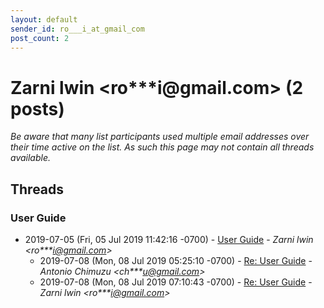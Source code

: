 ```yaml
---
layout: default
sender_id: ro___i_at_gmail_com
post_count: 2
---
```


# Zarni lwin <ro***i<span>@</span>gmail.com> (2 posts)

_Be aware that many list participants used multiple email addresses over their time active on the list. As such this page may not contain all threads available._

## Threads

### User Guide
+ 2019-07-05 (Fri, 05 Jul 2019 11:42:16 -0700) - [User Guide](/archive/2019/07/44d15a0e36d3ae3bc3200536860e5547bdb659d986d4b16c24fc78e4ea112328) - _Zarni lwin \<ro***i@gmail.com\>_
  + 2019-07-08 (Mon, 08 Jul 2019 05:25:10 -0700) - [Re: User Guide](/archive/2019/07/d1d91ee031e8b56e30bbc39257a99aec3ba30904825d3b1d27b61bad473fc256) - _Antonio Chimuzu \<ch***u@gmail.com\>_
  + 2019-07-08 (Mon, 08 Jul 2019 07:10:43 -0700) - [Re: User Guide](/archive/2019/07/31c59b52c90ff27463caf846e6791645533f662ae0c1fff38c062faf36bf7a80) - _Zarni lwin \<ro***i@gmail.com\>_

